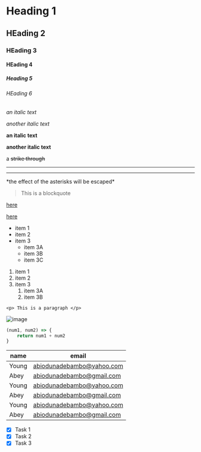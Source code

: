 <!-- headings -->
# Heading 1
## HEading 2
### HEading 3
#### HEading 4
##### Heading 5
###### HEading 6

<!-- italics -->

_an italic text_

*another italic text*

<!-- bold / strong -->
__an italic text__

**another italic text**

<!--strikethrough-->
a ~~strike through~~

<!-- horizomtal lines <hr> -->
***
___

<!-- escape character -->
\*the effect of the  asterisks will be escaped*

<!-- Blockquotes -->
> This is a blockquote

<!-- links -->
<!-- with title -->
[here](facebook.com "facebook")

<!-- without title -->
[here](facebook.com)


<!-- lists UL-->
* item 1
* item 2
* item 3
    * item 3A
    * item 3B
    * item 3C
    

<!-- lists OL -->
1. item 1
1. item 2
1. item 3
    1. item 3A
    1. item 3B

<!-- code block -->
`<p> This is a paragraph </p>`

<!-- images -->
![image](https://cdn0.iconfinder.com/data/icons/octicons/1024/markdown-512.png)

<!-- GITHUB markdown -->
<!-- code bock -->
```javascript
(num1, num2) => {
    return num1 + num2
}
```
<!-- tables -->
| name | email |
|------|-------|
|Young | abiodunadebambo@yahoo.com|
|Abey| abiodunadebambo@gmail.com|
|Young | abiodunadebambo@yahoo.com|
|Abey| abiodunadebambo@gmail.com|
|Young | abiodunadebambo@yahoo.com|
|Abey| abiodunadebambo@gmail.com|

<!-- task list (checkboxes)-->
* [x] Task 1
* [x] Task 2
* [x] Task 3
